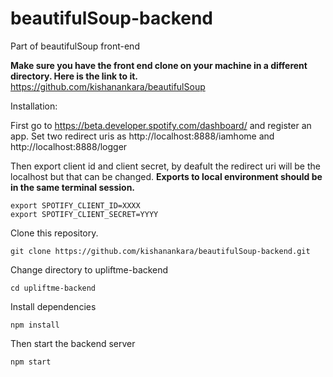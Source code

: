 # beautifulSoup-backend
Part of beautifulSoup front-end

**Make sure you have the front end clone on your machine in a different directory. Here is the link to it.**
https://github.com/kishanankara/beautifulSoup

Installation:

First go to https://beta.developer.spotify.com/dashboard/ and register an app.
Set two redirect uris as http://localhost:8888/iamhome and http://localhost:8888/logger

Then export client id and client secret, 
by deafult the redirect uri will be the localhost but that can be changed. 
**Exports to local environment should be in the same terminal session.**

```
export SPOTIFY_CLIENT_ID=XXXX
export SPOTIFY_CLIENT_SECRET=YYYY
```

Clone this repository.

```
git clone https://github.com/kishanankara/beautifulSoup-backend.git
```

Change directory to upliftme-backend
```
cd upliftme-backend
```

Install dependencies

```
npm install
```

Then start the backend server

```
npm start
```
